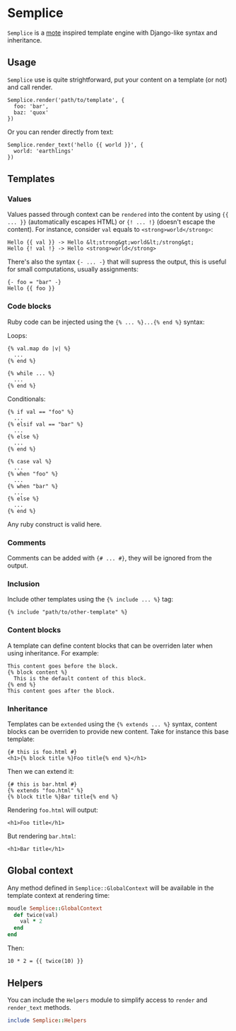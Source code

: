 # Semplice

``Semplice`` is a [mote](https://github.com/soveran/mote) inspired
template engine with Django-like syntax and inheritance.


## Usage

``Semplice`` use is quite strightforward, put your content on a
template (or not) and call render.

```
Semplice.render('path/to/template', {
  foo: 'bar',
  baz: 'quox'
})
```

Or you can render directly from text:

```
Semplice.render_text('hello {{ world }}', {
  world: 'earthlings'
})
```

## Templates

### Values

Values passed through context can be ``rendered`` into the content by
using ``{{ ... }}`` (automatically escapes HTML) or ``{! ... !}``
(doesn't escape the content). For instance, consider ``val`` equals
to ``<strong>world</strong>``:

```
Hello {{ val }} -> Hello &lt;strong&gt;world&lt;/strong&gt;
Hello {! val !} -> Hello <strong>world</strong>
```

There's also the syntax ``{- ... -}`` that will supress the output,
this is useful for small computations, usually assignments:

```
{- foo = "bar" -}
Hello {{ foo }}
```


### Code blocks

Ruby code can be injected using the ``{% ... %}...{% end %}`` syntax:


Loops:

```
{% val.map do |v| %}
  ...
{% end %}
```

```
{% while ... %}
  ...
{% end %}
```

Conditionals:

```
{% if val == "foo" %}
  ...
{% elsif val == "bar" %}
  ...
{% else %}
  ...
{% end %}
```

```
{% case val %}
  ...
{% when "foo" %}
  ...
{% when "bar" %}
  ...
{% else %}
  ...
{% end %}
```

Any ruby construct is valid here.


### Comments

Comments can be added with ``{# ... #}``, they will be ignored from
the output.


### Inclusion

Include other templates using the ``{% include ... %}`` tag:

```
{% include "path/to/other-template" %}
```


### Content blocks

A template can define content blocks that can be overriden later when
using inheritance. For example:

```
This content goes before the block.
{% block content %}
  This is the default content of this block.
{% end %}
This content goes after the block.
```


### Inheritance

Templates can be ``extended`` using the ``{% extends ... %}`` syntax,
content blocks can be overriden to provide new content. Take for
instance this base template:

```
{# this is foo.html #}
<h1>{% block title %}Foo title{% end %}</h1>
```

Then we can extend it:

```
{# this is bar.html #}
{% extends "foo.html" %}
{% block title %}Bar title{% end %}
```

Rendering ``foo.html`` will output:

```
<h1>Foo title</h1>
```

But rendering ``bar.html``:

```
<h1>Bar title</h1>
```

## Global context

Any method defined in ``Semplice::GlobalContext`` will be available in
the template context at rendering time:

```ruby
moudle Semplice::GlobalContext
  def twice(val)
    val * 2
  end
end
```

Then:

```
10 * 2 = {{ twice(10) }}
```

## Helpers

You can include the ``Helpers`` module to simplify access to
``render`` and ``render_text`` methods.

```ruby
include Semplice::Helpers
```
